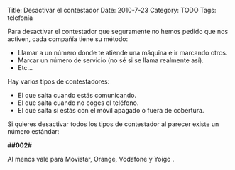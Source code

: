 Title: Desactivar el contestador
Date: 2010-7-23
Category: TODO
Tags: telefonía

Para desactivar el contestador que seguramente no hemos pedido que nos activen, cada compañía tiene su método:

-   Llamar a un número donde te atiende una máquina e ir marcando otros.
-   Marcar un número de servicio (no sé si se llama realmente así).
-   Etc...

Hay varios tipos de contestadores:

-   El que salta cuando estás comunicando.
-   El que salta cuando no coges el teléfono.
-   El que salta si estás con el móvil apagado o fuera de cobertura.

Si quieres desactivar todos los tipos de contestador al parecer existe un número estándar:

**##002#**

Al menos vale para Movistar, Orange, Vodafone y Yoigo [](/content/desactivar-el-contestador).
